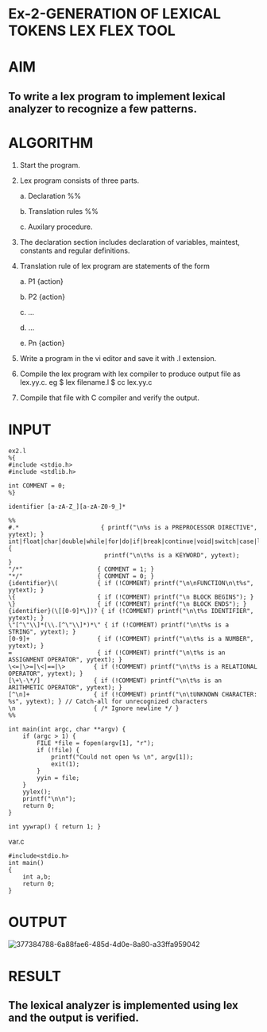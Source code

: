 # Ex-2-GENERATION OF LEXICAL TOKENS LEX FLEX TOOL
# AIM
## To write a lex program to implement lexical analyzer to recognize a few patterns.
# ALGORITHM

1.	Start the program.

2.	Lex program consists of three parts.

     a.	Declaration %%

     b.	Translation rules %%

     c.	Auxilary procedure.

3.	The declaration section includes declaration of variables, maintest, constants and regular definitions.
4.	Translation rule of lex program are statements of the form

    a.	P1 {action}

    b.	P2 {action}

    c.	…

    d.	…

    e.	Pn {action}

5.	Write a program in the vi editor and save it with .l extension.

6.	Compile the lex program with lex compiler to produce output file as lex.yy.c. eg $ lex filename.l $ cc lex.yy.c
7.	Compile that file with C compiler and verify the output.

# INPUT
```
ex2.l
%{
#include <stdio.h>
#include <stdlib.h>

int COMMENT = 0;
%}

identifier [a-zA-Z_][a-zA-Z0-9_]*

%%
#.*                       { printf("\n%s is a PREPROCESSOR DIRECTIVE", yytext); }
int|float|char|double|while|for|do|if|break|continue|void|switch|case|long|struct|const|typedef|return|else|goto { 
                           printf("\n\t%s is a KEYWORD", yytext); 
}
"/*"                     { COMMENT = 1; }
"*/"                     { COMMENT = 0; }
{identifier}\(           { if (!COMMENT) printf("\n\nFUNCTION\n\t%s", yytext); }
\{                       { if (!COMMENT) printf("\n BLOCK BEGINS"); }
\}                       { if (!COMMENT) printf("\n BLOCK ENDS"); }
{identifier}(\[[0-9]*\])? { if (!COMMENT) printf("\n\t%s IDENTIFIER", yytext); }
\"[^\"\\]*(\\.[^\"\\]*)*\" { if (!COMMENT) printf("\n\t%s is a STRING", yytext); }
[0-9]+                   { if (!COMMENT) printf("\n\t%s is a NUMBER", yytext); }
=                        { if (!COMMENT) printf("\n\t%s is an ASSIGNMENT OPERATOR", yytext); }
\<=|\>=|\<|==|\>        { if (!COMMENT) printf("\n\t%s is a RELATIONAL OPERATOR", yytext); }
[\+\-\*/]               { if (!COMMENT) printf("\n\t%s is an ARITHMETIC OPERATOR", yytext); }
[^\n]+                  { if (!COMMENT) printf("\n\tUNKNOWN CHARACTER: %s", yytext); } // Catch-all for unrecognized characters
\n                      { /* Ignore newline */ }
%%

int main(int argc, char **argv) { 
    if (argc > 1) {
        FILE *file = fopen(argv[1], "r"); 
        if (!file) {
            printf("Could not open %s \n", argv[1]); 
            exit(1);
        }
        yyin = file;
    }
    yylex(); 
    printf("\n\n"); 
    return 0;
}

int yywrap() { return 1; }
```
var.c
```
#include<stdio.h>
int main()
{
    int a,b;
    return 0;
}
```

# OUTPUT

![377384788-6a88fae6-485d-4d0e-8a80-a33ffa959042](https://github.com/user-attachments/assets/baa90d9e-fd7b-4ff6-bd6c-b4f11bc41325)


# RESULT
## The lexical analyzer is implemented using lex and the output is verified.
